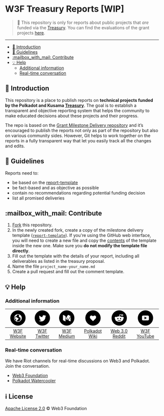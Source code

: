 # W3F Treasury Reports [WIP] <!-- omit in toc -->

> **:loudspeaker:** This repository is only for reports about public projects that *are* funded via the [Treasury](https://wiki.polkadot.network/docs/learn-treasury). You can find the evaluations of the grant projects [here](https://github.com/w3f/Grant-Milestone-Delivery). 

---

- [:wave: Introduction](#wave-introduction)
- [:pencil: Guidelines](#pencil-guidelines)
- [:mailbox\_with\_mail: Contribute](#mailbox_with_mail-contribute)
- [:bulb: Help](#bulb-help)
  - [Additional information](#additional-information)
  - [Real-time conversation](#real-time-conversation)

## :wave: Introduction

This repository is a place to publish reports on **technical projects funded by the Polkadot and Kusama [Treasury](https://wiki.polkadot.network/docs/learn-treasury)**. The goal is to establish a transparent and objective reporting system that helps the community to make educated decisions about these projects and their progress.

 The repo is based on the [Grant Milestone Delivery repository](https://github.com/w3f/Grant-Milestone-Delivery) and it’s encouraged to publish the reports not only as part of the repository but also on various community sides. However, Git helps to work together on the reports in a fully transparent way that let you easily track all the changes and edits.  

## :pencil: Guidelines

Reports need to: 
- be based on the [report-template](reports/report-template.md) 
- be fact-based and as objective as possible 
- contain no recommendations regarding potential funding decision 
- list all promised deliveries

## :mailbox\_with\_mail: Contribute

   1. [Fork](https://github.com/w3f/Grant-Milestone-Delivery/fork) this repository.
   2. In the newly created fork, create a copy of the milestone delivery template ([`report-template`](reports/report-template.md)). If you're using the GitHub web interface, you will need to create a new file and copy the [contents](https://raw.githubusercontent.com/w3f/Grant-Milestone-Delivery/master/deliveries/milestone-delivery-template.md) of the template inside the new one. Make sure you **do not modify the template file directly**. 
   5. Fill out the template with the details of your report, including all deliverables as listed in the treasury proposal.
   4. Name the file `project_name-your_name.md` 
   5. Create a pull request and fill out the comment template.

## :bulb: Help

### Additional information

| <img src="src/web.png?s=50" width="50"> | <img src="src/twitter.png?s=50" width="50"> | <img src="src/medium.png?s=50" width="50"> | <img src="src/like.png?s=50" width="50"> | <img src="src/reddit.png?s=50" width="50"> | <img src="src/youtube-play.png?s=50" width="50"> |
| :-: | :-: | :-: | :-: | :-: | :-: |
| [W3F Website](https://web3.foundation) | [W3F Twitter](https://twitter.com/web3foundation) | [W3F Medium](https://medium.com/web3foundation) | [Polkadot Wiki](https://wiki.polkadot.network/en/) | [Web 3.0 Reddit](https://www.reddit.com/r/web3) | [W3F YouTube](https://www.youtube.com/channel/UClnw_bcNg4CAzF772qEtq4g) |

### Real-time conversation

We have Riot channels for real-time discussions on Web3 and Polkadot. Join the conversation.

- [Web3 Foundation](https://app.element.io/#/room/#w3f:matrix.org)
- [Polkadot Watercooler](https://app.element.io/#/room/#polkadot-watercooler:web3.foundation)

## :information_source: License <!-- omit in toc -->

[Apache License 2.0](LICENSE) © Web3 Foundation